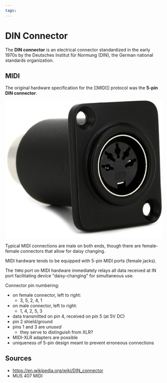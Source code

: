 ```yaml
---
tags:
---
```


# DIN Connector

The **DIN connector** is an electrical connector standardized in the early 1970s by the Deutsches Institut für Normung (DIN), the German national standards organization.

## MIDI

The original hardware specification for the [[MIDI]] protocol was the **5-pin DIN connector**.

![5-pin-din-connector](../attachments/midi/5-pin-din-connector.png)

Typical MIDI connections are male on both ends, though there are female-female connectors that allow for daisy changing.

MIDI hardware tends to be equipped with 5-pin MIDI ports (female jacks).

The `THRU` port on MIDI hardware immediately relays all data received at IN port facilitating device "daisy-changing" for simultaneous use.

Connector pin numbering:

- on female connector, left to right:
  - 3, 5, 2, 4, 1
- on male connector, left to right:
  - 1, 4, 2, 5, 3
- data transmitted on pin 4, received on pin 5 (at 5V DC)
- pin 2 shield/ground
- pins 1 and 3 are _unused_
  - they serve to distinguish from XLR?
- MIDI-XLR adapters are possible
- uniqueness of 5-pin design meant to prevent erroneous connections

## Sources

- <https://en.wikipedia.org/wiki/DIN_connector>
- MUS 407 MIDI
